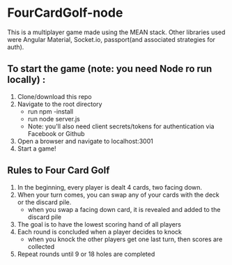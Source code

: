 # FourCardGolf-node
This is a multiplayer game made using the MEAN stack.  Other libraries used were Angular Material, Socket.io, passport(and associated strategies for auth).

## To start the game (note: you need Node ro run locally) :
1) Clone/download this repo
1) Navigate to the root directory
    - run npm -install
    - run node server.js
    - Note: you'll also need client secrets/tokens for authentication via Facebook or Github
1) Open a browser and navigate to localhost:3001
1) Start a game!

## Rules to Four Card Golf
1) In the beginning, every player is dealt 4 cards, two facing down.
1) When your turn comes, you can swap any of your cards with the deck or the discard pile.
    - when you swap a facing down card, it is revealed and added to the discard pile
1) The goal is to have the lowest scoring hand of all players
1) Each round is concluded when a player decides to knock
    - when you knock the other players get one last turn, then scores are collected
1) Repeat rounds until 9 or 18 holes are completed
